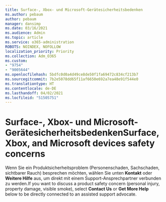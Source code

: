 ```yaml
---
title: Surface-, Xbox- und Microsoft-Gerätesicherheitsbedenken
ms.author: pebaum
author: pebaum
manager: dansimp
ms.date: 03/16/2021
ms.audience: Admin
ms.topic: article
ms.service: o365-administration
ROBOTS: NOINDEX, NOFOLLOW
localization_priority: Priority
ms.collection: Adm_O365
ms.custom:
- "9754"
- "9005644"
ms.openlocfilehash: 5bdfc0d0a4d49ce8de50f1fa69472c834cf213b7
ms.sourcegitcommit: 7b2e5078dd65f11af6650e692a7ea48e91f544e0
ms.translationtype: HT
ms.contentlocale: de-DE
ms.lasthandoff: 04/02/2021
ms.locfileid: "51505751"
---
```

# <a name="surface-xbox-and-microsoft-devices-safety-concerns"></a><span data-ttu-id="33bfa-102">Surface-, Xbox- und Microsoft-Gerätesicherheitsbedenken</span><span class="sxs-lookup"><span data-stu-id="33bfa-102">Surface, Xbox, and Microsoft devices safety concerns</span></span>

<span data-ttu-id="33bfa-103">Wenn Sie ein Produktsicherheitsproblem (Personenschaden, Sachschaden, sichtbarer Rauch) besprechen möchten, wählen Sie unten **Kontakt** oder **Weitere Hilfe** aus, um direkt mit einem Support-Ansprechpartner verbunden zu werden.</span><span class="sxs-lookup"><span data-stu-id="33bfa-103">If you want to discuss a product safety concern (personal injury, property damage, visible smoke), select **Contact Us** or **Get More Help** below to be directly connected to an assisted support advocate.</span></span>